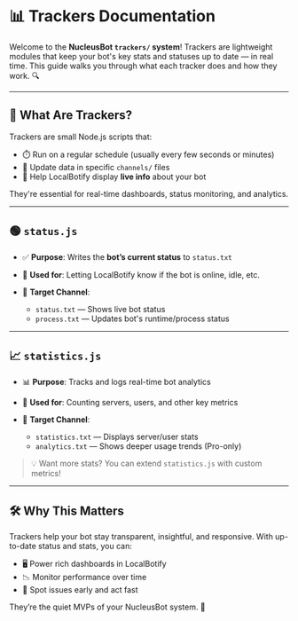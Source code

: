 # 📊 Trackers Documentation

Welcome to the **NucleusBot `trackers/` system**!
Trackers are lightweight modules that keep your bot's key stats and statuses up to date — in real time. This guide walks you through what each tracker does and how they work. 🔍

---

## 📡 What Are Trackers?

Trackers are small Node.js scripts that:

* ⏱️ Run on a regular schedule (usually every few seconds or minutes)
* 📝 Update data in specific `channels/` files
* 🔁 Help LocalBotify display **live info** about your bot

They're essential for real-time dashboards, status monitoring, and analytics.

---

## 🟢 `status.js`

* ✅ **Purpose**: Writes the **bot’s current status** to `status.txt`
* 🧭 **Used for**: Letting LocalBotify know if the bot is online, idle, etc.
* 📂 **Target Channel**:

  * `status.txt` — Shows live bot status
  * `process.txt` — Updates bot's runtime/process status

---

## 📈 `statistics.js`

* 📊 **Purpose**: Tracks and logs real-time bot analytics
* 🧮 **Used for**: Counting servers, users, and other key metrics
* 📂 **Target Channel**:

  * `statistics.txt` — Displays server/user stats
  * `analytics.txt` — Shows deeper usage trends (Pro-only)

> 💡 Want more stats? You can extend `statistics.js` with custom metrics!

---

## 🛠️ Why This Matters

Trackers help your bot stay transparent, insightful, and responsive. With up-to-date status and stats, you can:

* 🖥️ Power rich dashboards in LocalBotify
* 📉 Monitor performance over time
* 🚨 Spot issues early and act fast

They’re the quiet MVPs of your NucleusBot system. 🌟